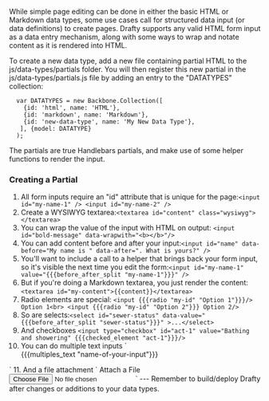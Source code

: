 While simple page editing can be done in either the basic HTML or Markdown data types, some use cases call for structured data input (or data definitions) to create pages. Drafty supports any valid HTML form input as a data entry mechanism, along with some ways to wrap and notate content as it is rendered into HTML.

To create a new data type, add a new file containing partial HTML to the js/data-types/partials folder. You will then register this new partial in the js/data-types/partials.js file by adding an entry to the "DATATYPES" collection:

      var DATATYPES = new Backbone.Collection([
        {id: 'html', name: 'HTML'},
        {id: 'markdown', name: 'Markdown'},
        {id: 'new-data-type', name: 'My New Data Type'},
       ], {model: DATATYPE}
      );

The partials are true Handlebars partials, and make use of some helper functions to render the input.

### Creating a Partial
1. All form inputs require an "id" attribute that is unique for the page:`<input id="my-name-1" />
<input id="my-name-2" />`
2. Create a WYSIWYG textarea:`<textarea id="content" class="wysiwyg"></textarea>`
3. You can wrap the value of the input with HTML on output: `<input id="bold-message" data-wrapwith="<b></b>"/>`
4. You can add content before and after your input:`<input id="name" data-before="My name is " data-after=". What is yours?" />`
5. You'll want to include a call to a helper that brings back your form input, so it's visible the next time you edit the form:`<input id="my-name-1" value="{{{before_after_split "my-name-1"}}}" />`
6. But if you're doing a Markdown textarea, you just render the content:`<textarea id="my-content">{{content}}</textarea>`
7. Radio elements are special:
`<input {{{radio "my-id" "Option 1"}}}/> Option 1<br>
<input {{{radio "my-id" "Option 2"}}} Option 2/>`
8. So are selects:`<select id="sewer-status" data-value="{{{before_after_split "sewer-status"}}}" >...</select>`
9. And checkboxes
`<input type="checkbox" id="act-1" value="Bathing and showering" {{{checked_element "act-1"}}}/>`
10. You can do multiple text inputs
`<div class="multiples">
  {{{multiples_text "name-of-your-input"}}}
</div>`
11. And a file attachment
`<label for="upload-file-1" class="button-small pure-button upload-image" title="Attach a file">
    <i class="fa fa-cloud-upload"></i> Attach a File
</label>
<input id="upload-file-1" type="file" class="file-upload" />`
---
Remember to build/deploy Drafty after changes or additions to your data types.

